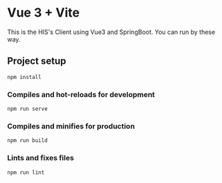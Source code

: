 # Vue 3 + Vite
This is the HIS's Client using Vue3 and SpringBoot.
You can run by these way.

## Project setup
```
npm install
```

### Compiles and hot-reloads for development
```
npm run serve
```

### Compiles and minifies for production
```
npm run build
```

### Lints and fixes files
```
npm run lint
```
